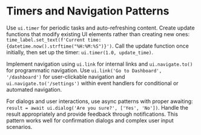 # Timers and Navigation Patterns

Use `ui.timer` for periodic tasks and auto-refreshing content. Create update functions that modify existing UI elements rather than creating new ones: `time_label.set_text(f'Current time: {datetime.now().strftime("%H:%M:%S")}')`. Call the update function once initially, then set up the timer: `ui.timer(1.0, update_time)`.

Implement navigation using `ui.link` for internal links and `ui.navigate.to()` for programmatic navigation. Use `ui.link('Go to Dashboard', '/dashboard')` for user-clickable navigation and `ui.navigate.to('/settings')` within event handlers for conditional or automated navigation.

For dialogs and user interactions, use async patterns with proper awaiting: `result = await ui.dialog('Are you sure?', ['Yes', 'No'])`. Handle the result appropriately and provide feedback through notifications. This pattern works well for confirmation dialogs and complex user input scenarios.

